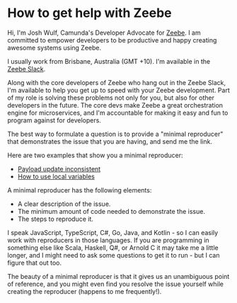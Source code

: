# How to get help with Zeebe

Hi, I'm Josh Wulf, Camunda's Developer Advocate for [Zeebe](https://zeebe.io). I am committed to empower developers to be productive and happy creating awesome systems using Zeebe.

I usually work from Brisbane, Australia (GMT +10). I'm available in the [Zeebe Slack](https://zeebe-slack-invite.herokuapp.com/).

Along with the core developers of Zeebe who hang out in the Zeebe Slack, I'm available to help you get up to speed with your Zeebe development. Part of my role is solving these problems not only for you, but also for other developers in the future. The core devs make Zeebe a great orchestration engine for microservices, and I'm accountable for making it easy and fun to program against for developers.

The best way to formulate a question is to provide a "minimal reproducer" that demonstrates the issue that you are having, and send me the link.

Here are two examples that show you a minimal reproducer: 

* [Payload update inconsistent](https://github.com/jwulf/zeebe-reproducer-1)
* [How to use local variables](https://github.com/jwulf/zeebe-variable-isolation-demo) 

A minimal reproducer has the following elements:

* A clear description of the issue.
* The minimum amount of code needed to demonstrate the issue.
* The steps to reproduce it.

I speak JavaScript, TypeScript, C#, Go, Java, and Kotlin - so I can easily work with reproducers in those languages. If you are programming in something else like Scala, Haskell, Q#, or Arnold C it may take me a little longer, and I might need to ask some questions to get it to run - but I can figure that out too.

The beauty of a minimal reproducer is that it gives us an unambiguous point of reference, and you might even find you resolve the issue yourself while creating the reproducer (happens to me frequently!).
